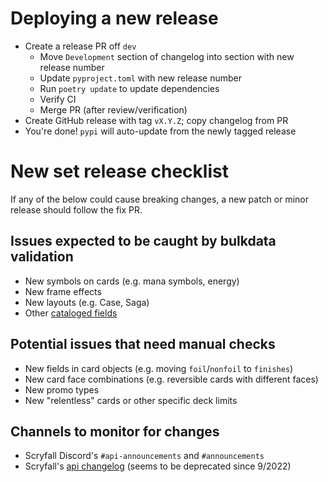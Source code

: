 # Deploying a new release

- Create a release PR off `dev`
  - Move `Development` section of changelog into section with new release number
  - Update `pyproject.toml` with new release number
  - Run `poetry update` to update dependencies
  - Verify CI
  - Merge PR (after review/verification)
- Create GitHub release with tag `vX.Y.Z`; copy changelog from PR
- You're done! `pypi` will auto-update from the newly tagged release


# New set release checklist

If any of the below could cause breaking changes, a new patch or minor release
should follow the fix PR.

## Issues expected to be caught by bulkdata validation

- New symbols on cards (e.g. mana symbols, energy)
- New frame effects
- New layouts (e.g. Case, Saga)
- Other [cataloged fields](src/scooze/catalogs.py)


## Potential issues that need manual checks

- New fields in card objects (e.g. moving `foil`/`nonfoil` to `finishes`)
- New card face combinations (e.g. reversible cards with different faces)
- New promo types
- New "relentless" cards or other specific deck limits


## Channels to monitor for changes

- Scryfall Discord's `#api-announcements` and `#announcements`
- Scryfall's [api changelog](https://scryfall.com/blog/category/api)
(seems to be deprecated since 9/2022)
